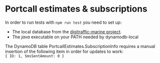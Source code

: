 # Portcall estimates & subscriptions

In order to run tests with `npm run test` you need to set up:
- The local database from the [digitraffic-marine project](https://github.com/tmfg/digitraffic-marine).
- The *java* executable on your PATH needed by dynamodb-local

The DynamoDB table PortcallEstimates.SubscriptionInfo requires a manual insertion of the following item in order for updates to work:  
```{ ID: 1, SmsSentAmount: 0 }```